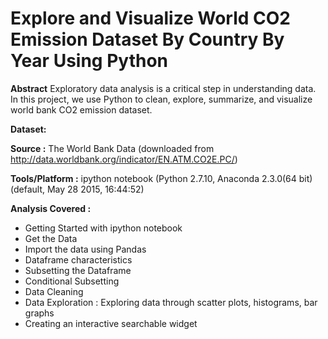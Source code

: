# Explore and Visualize World CO2 Emission Dataset By Country By Year Using Python


**Abstract**
Exploratory data analysis is a critical step in understanding data. In this project, we use Python to clean, 
explore, summarize, and visualize world bank CO2 emission dataset.

**Dataset:** 

**Source :** The World Bank Data (downloaded from http://data.worldbank.org/indicator/EN.ATM.CO2E.PC/)

**Tools/Platform :** ipython notebook (Python 2.7.10, Anaconda 2.3.0(64 bit) (default, May 28 2015, 16:44:52)

**Analysis Covered :**

* Getting Started with ipython notebook
* Get the Data
* Import the data using Pandas
* Dataframe characteristics
* Subsetting the Dataframe
* Conditional Subsetting
* Data Cleaning
* Data Exploration : Exploring data through scatter plots, histograms, bar graphs
* Creating an interactive searchable widget
